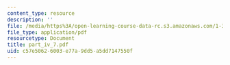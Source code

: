 ```yaml
---
content_type: resource
description: ''
file: /media/https%3A/open-learning-course-data-rc.s3.amazonaws.com/1-361-advanced-soil-mechanics-fall-2004/c57e50626003e77a9dd5a5dd7147550f_part_iv_7.pdf
file_type: application/pdf
resourcetype: Document
title: part_iv_7.pdf
uid: c57e5062-6003-e77a-9dd5-a5dd7147550f
---
```

